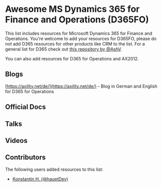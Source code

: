 # Awesome MS Dynamics 365 for Finance and Operations (D365FO)

This list includes resources for Microsoft Dynamics 365 for Finance and Operations.
You're welcome to add your resources for D365FO, please do not add D365 resources for other products like CRM to the list.
For a general list for D365 check out [this repository by @AshV](https://github.com/AshV/awesome-dynamics365-blogs).

You can also add resources for D365 for Operations and AX2012.

## Blogs
[https://axility.net/de/](https://axility.net/de/) - Blog in German and English for D365 for Operations


## Official Docs

## Talks

## Videos

## Contributors

The following users added resources to this list:
* [Konstantin H. (@hauptDev)](https://github.com/hauptDev)
